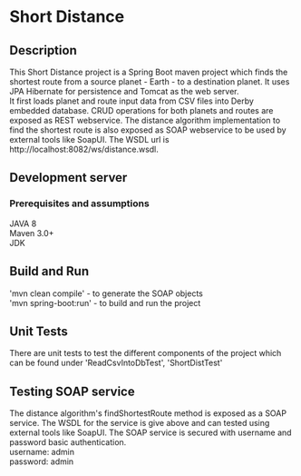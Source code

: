 # Short Distance
## Description
This Short Distance project is a Spring Boot maven project which finds the shortest route
from a source planet - Earth - to a destination planet. It uses JPA Hibernate for 
persistence and Tomcat as the web server.  
It first loads planet and route input data from CSV files into Derby embedded database.
CRUD operations for both planets and routes are exposed as REST webservice. The distance 
algorithm implementation to find the shortest route is also exposed as SOAP webservice
to be used by external tools like SoapUI. The WSDL url is
http://localhost:8082/ws/distance.wsdl.  
  

## Development server
### Prerequisites and assumptions
JAVA 8  
Maven 3.0+  
JDK

## Build and Run
'mvn clean compile' - to generate the SOAP objects  
'mvn spring-boot:run' - to build and run the project

## Unit Tests
There are unit tests to test the different components of the project
which can be found under 'ReadCsvIntoDbTest', 'ShortDistTest' 

## Testing SOAP service  
The distance algorithm's findShortestRoute method is exposed as a SOAP
service. The WSDL for the service is give above and can tested using
external tools like SoapUI. The SOAP service is secured with username 
and password basic authentication.  
username: admin  
password: admin
